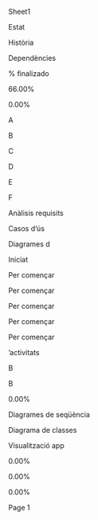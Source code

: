 ﻿

Sheet1

Estat

Història

Dependències

% finalizado

66.00%

0.00%

A

B

C

D

E

F

Anàlisis requisits

Casos d’ús

Diagrames d

Iniciat

Per començar

Per començar

Per començar

Per començar

Per començar

’activitats

B

B

0.00%

Diagrames de seqüència

Diagrama de classes

Visualització app

0.00%

0.00%

0.00%

Page 1


